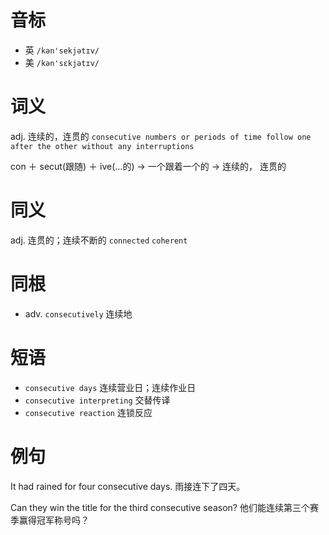# 音标

- 英 `/kən'sekjətɪv/`
- 美 `/kən'sɛkjətɪv/`

# 词义

adj. 连续的，连贯的
`consecutive numbers or periods of time follow one after the other without any interruptions`



con ＋ secut(跟随) ＋ ive(…的) → 一个跟着一个的 → 连续的， 连贯的

# 同义

adj. 连贯的；连续不断的
`connected` `coherent`

# 同根

- adv. `consecutively` 连续地

# 短语

- `consecutive days` 连续营业日；连续作业日
- `consecutive interpreting` 交替传译
- `consecutive reaction` 连锁反应

# 例句

It had rained for four consecutive days.
雨接连下了四天。

Can they win the title for the third consecutive season?
他们能连续第三个赛季赢得冠军称号吗？


